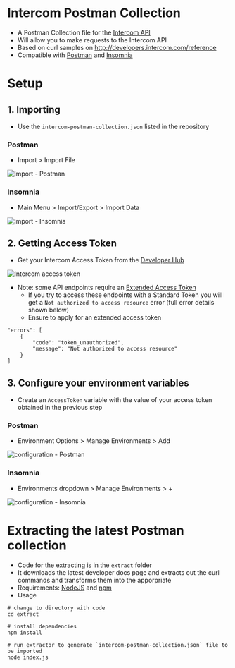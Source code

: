 # Intercom Postman Collection

- A Postman Collection file for the [Intercom API](http://developers.intercom.com/reference)
- Will allow you to make requests to the Intercom API
- Based on curl samples on http://developers.intercom.com/reference
- Compatible with [Postman](https://www.getpostman.com/) and [Insomnia](https://insomnia.rest/)


# Setup 
## 1. Importing
- Use the `intercom-postman-collection.json` listed in the repository

### Postman
- Import > Import File

![import - Postman](/docs/Import-Postman.png)

### Insomnia
- Main Menu > Import/Export > Import Data

![import - Insomnia](/docs/Import-Insomnia.png)

## 2. Getting Access Token

- Get your Intercom Access Token from the [Developer Hub](https://app.intercom.io/developers/_)

![Intercom access token](/docs/AccessToken-Apply.png)

- Note: some API endpoints require an [Extended Access Token](https://developers.intercom.com/docs/personal-access-tokens#section-extended-scopes)
   - If you try to access these endpoints with a Standard Token you will get a `Not authorized to access resource` error (full error details shown below)
   - Ensure to apply for an extended access token

```
"errors": [
	{
		"code": "token_unauthorized",
		"message": "Not authorized to access resource"
	}
]
```

## 3. Configure your environment variables
- Create an `AccessToken` variable with the value of your access token obtained in the previous step

### Postman
- Environment Options > Manage Environments > Add

![configuration - Postman](/docs/Configuration-Postman.png)

### Insomnia
- Environments dropdown > Manage Environments > + 

![configuration - Insomnia](/docs/Configuration-Insomnia.png)


# Extracting the latest Postman collection
- Code for the extracting is in the `extract` folder
- It downloads the latest developer docs page and extracts out the curl commands and transforms them into the apporpriate
- Requirements: [NodeJS](https://nodejs.org/) and [npm](https://www.npmjs.com/)
- Usage
```
# change to directory with code
cd extract

# install dependencies
npm install

# run extractor to generate `intercom-postman-collection.json` file to be imported
node index.js
```
